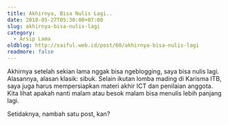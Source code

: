 ```yaml
---
title: Akhirnya, Bisa Nulis Lagi..
date: 2010-05-27T05:30:00+07:00
slug: akhirnya-bisa-nulis-lagi
category:
  - Arsip Lama
oldblog: http://saiful.web.id/post/60/akhirnya-bisa-nulis-lagi
readmore: false
---
```


Akhirnya setelah sekian lama nggak bisa ngeblogging, saya bisa nulis lagi. Alasannya, alasan klasik: sibuk. Selain ikutan lomba mading di Karisma ITB, saya juga harus mempersiapkan materi akhir ICT dan penilaian anggota. Kita lihat apakah nanti malam atau besok malam bisa menulis lebih panjang lagi.

Setidaknya, nambah satu post, kan?
